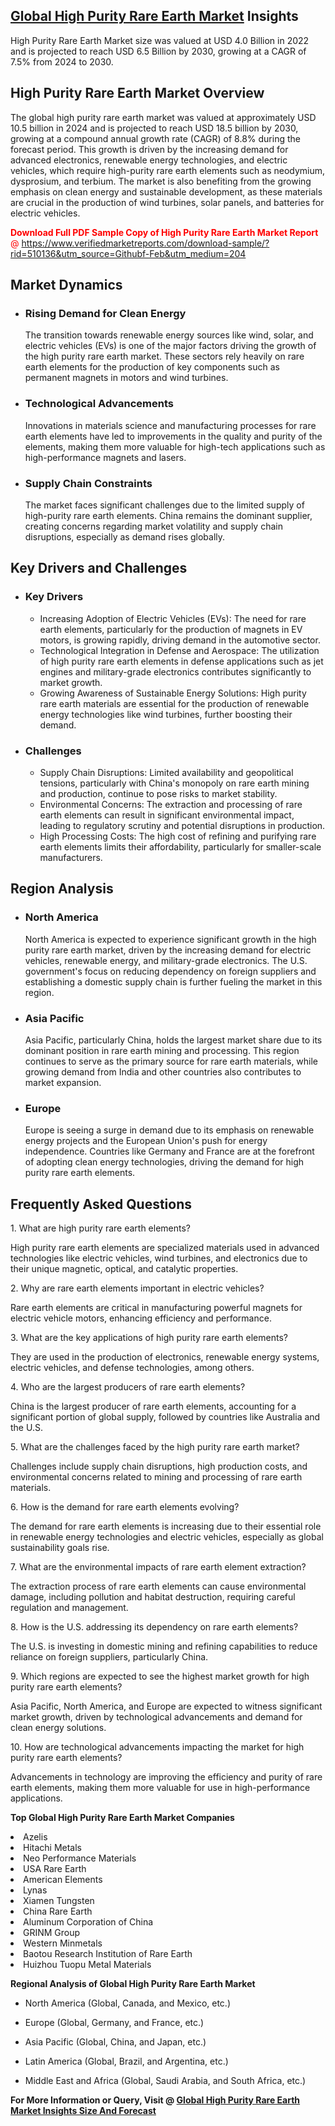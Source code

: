 <h2><a href="https://www.verifiedmarketreports.com/download-sample/?rid=510136&amp;utm_source=Githubf&amp;utm_medium=204" target="_blank">Global High Purity Rare Earth Market</a> Insights</h2><p>High Purity Rare Earth Market size was valued at USD 4.0 Billion in 2022 and is projected to reach USD 6.5 Billion by 2030, growing at a CAGR of 7.5% from 2024 to 2030.</p><p><h2>High Purity Rare Earth Market Overview</h2> <p>The global high purity rare earth market was valued at approximately USD 10.5 billion in 2024 and is projected to reach USD 18.5 billion by 2030, growing at a compound annual growth rate (CAGR) of 8.8% during the forecast period. This growth is driven by the increasing demand for advanced electronics, renewable energy technologies, and electric vehicles, which require high-purity rare earth elements such as neodymium, dysprosium, and terbium. The market is also benefiting from the growing emphasis on clean energy and sustainable development, as these materials are crucial in the production of wind turbines, solar panels, and batteries for electric vehicles. <p><span class=""><span style="color: #ff0000;"><strong>Download Full PDF Sample Copy of High Purity Rare Earth Market Report</strong> @ </span><a href="https://www.verifiedmarketreports.com/download-sample/?rid=510136&amp;utm_source=Githubf-Feb&amp;utm_medium=204" target="_blank">https://www.verifiedmarketreports.com/download-sample/?rid=510136&amp;utm_source=Githubf-Feb&amp;utm_medium=204</a></span></p> </p> <h2>Market Dynamics</h2> <ul> <li><h3>Rising Demand for Clean Energy</h3> The transition towards renewable energy sources like wind, solar, and electric vehicles (EVs) is one of the major factors driving the growth of the high purity rare earth market. These sectors rely heavily on rare earth elements for the production of key components such as permanent magnets in motors and wind turbines.</li> <li><h3>Technological Advancements</h3> Innovations in materials science and manufacturing processes for rare earth elements have led to improvements in the quality and purity of the elements, making them more valuable for high-tech applications such as high-performance magnets and lasers.</li> <li><h3>Supply Chain Constraints</h3> The market faces significant challenges due to the limited supply of high-purity rare earth elements. China remains the dominant supplier, creating concerns regarding market volatility and supply chain disruptions, especially as demand rises globally.</li> </ul> <h2>Key Drivers and Challenges</h2> <ul> <li><h3>Key Drivers</h3> <ul> <li>Increasing Adoption of Electric Vehicles (EVs): The need for rare earth elements, particularly for the production of magnets in EV motors, is growing rapidly, driving demand in the automotive sector.</li> <li>Technological Integration in Defense and Aerospace: The utilization of high purity rare earth elements in defense applications such as jet engines and military-grade electronics contributes significantly to market growth.</li> <li>Growing Awareness of Sustainable Energy Solutions: High purity rare earth materials are essential for the production of renewable energy technologies like wind turbines, further boosting their demand.</li> </ul> </li> <li><h3>Challenges</h3> <ul> <li>Supply Chain Disruptions: Limited availability and geopolitical tensions, particularly with China's monopoly on rare earth mining and production, continue to pose risks to market stability.</li> <li>Environmental Concerns: The extraction and processing of rare earth elements can result in significant environmental impact, leading to regulatory scrutiny and potential disruptions in production.</li> <li>High Processing Costs: The high cost of refining and purifying rare earth elements limits their affordability, particularly for smaller-scale manufacturers.</li> </ul> </li> </ul> <h2>Region Analysis</h2> <ul> <li><h3>North America</h3> North America is expected to experience significant growth in the high purity rare earth market, driven by the increasing demand for electric vehicles, renewable energy, and military-grade electronics. The U.S. government's focus on reducing dependency on foreign suppliers and establishing a domestic supply chain is further fueling the market in this region.</li> <li><h3>Asia Pacific</h3> Asia Pacific, particularly China, holds the largest market share due to its dominant position in rare earth mining and processing. This region continues to serve as the primary source for rare earth materials, while growing demand from India and other countries also contributes to market expansion.</li> <li><h3>Europe</h3> Europe is seeing a surge in demand due to its emphasis on renewable energy projects and the European Union's push for energy independence. Countries like Germany and France are at the forefront of adopting clean energy technologies, driving the demand for high purity rare earth elements.</li> </ul> <h2>Frequently Asked Questions</h2> <p>1. What are high purity rare earth elements?</p> <p>High purity rare earth elements are specialized materials used in advanced technologies like electric vehicles, wind turbines, and electronics due to their unique magnetic, optical, and catalytic properties.</p> <p>2. Why are rare earth elements important in electric vehicles?</p> <p>Rare earth elements are critical in manufacturing powerful magnets for electric vehicle motors, enhancing efficiency and performance.</p> <p>3. What are the key applications of high purity rare earth elements?</p> <p>They are used in the production of electronics, renewable energy systems, electric vehicles, and defense technologies, among others.</p> <p>4. Who are the largest producers of rare earth elements?</p> <p>China is the largest producer of rare earth elements, accounting for a significant portion of global supply, followed by countries like Australia and the U.S.</p> <p>5. What are the challenges faced by the high purity rare earth market?</p> <p>Challenges include supply chain disruptions, high production costs, and environmental concerns related to mining and processing of rare earth materials.</p> <p>6. How is the demand for rare earth elements evolving?</p> <p>The demand for rare earth elements is increasing due to their essential role in renewable energy technologies and electric vehicles, especially as global sustainability goals rise.</p> <p>7. What are the environmental impacts of rare earth element extraction?</p> <p>The extraction process of rare earth elements can cause environmental damage, including pollution and habitat destruction, requiring careful regulation and management.</p> <p>8. How is the U.S. addressing its dependency on rare earth elements?</p> <p>The U.S. is investing in domestic mining and refining capabilities to reduce reliance on foreign suppliers, particularly China.</p> <p>9. Which regions are expected to see the highest market growth for high purity rare earth elements?</p> <p>Asia Pacific, North America, and Europe are expected to witness significant market growth, driven by technological advancements and demand for clean energy solutions.</p> <p>10. How are technological advancements impacting the market for high purity rare earth elements?</p> <p>Advancements in technology are improving the efficiency and purity of rare earth elements, making them more valuable for use in high-performance applications.</p> </p><p><strong>Top Global High Purity Rare Earth Market Companies</strong></p><div data-test-id=""><p><li>Azelis</li><li> Hitachi Metals</li><li> Neo Performance Materials</li><li> USA Rare Earth</li><li> American Elements</li><li> Lynas</li><li> Xiamen Tungsten</li><li> China Rare Earth</li><li> Aluminum Corporation of China</li><li> GRINM Group</li><li> Western Minmetals</li><li> Baotou Research Institution of Rare Earth</li><li> Huizhou Tuopu Metal Materials</li></p><div><strong>Regional Analysis of&nbsp;Global High Purity Rare Earth Market</strong></div><ul><li dir="ltr"><p dir="ltr">North America&nbsp;(Global, Canada, and Mexico, etc.)</p></li><li dir="ltr"><p dir="ltr">Europe (Global, Germany, and France, etc.)</p></li><li dir="ltr"><p dir="ltr">Asia Pacific&nbsp;(Global, China, and Japan, etc.)</p></li><li dir="ltr"><p dir="ltr">Latin America&nbsp;(Global, Brazil, and Argentina, etc.)</p></li><li dir="ltr">Middle East and Africa&nbsp;(Global, Saudi Arabia, and South Africa, etc.)</li></ul><p><strong>For More Information or Query, Visit @&nbsp;</strong><strong><a href="https://www.verifiedmarketreports.com/product/high-purity-rare-earth-market/?utm_source=Githubf&amp;utm_medium=204" target="_blank">Global High Purity Rare Earth Market Insights Size And Forecast</a></strong></p></div>
